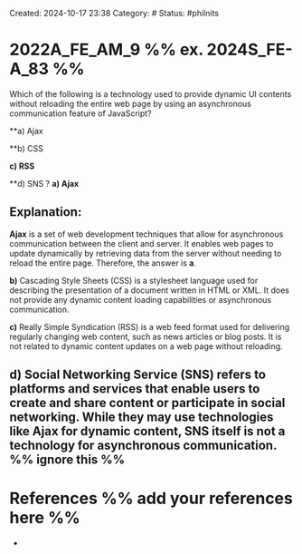 Created: 2024-10-17 23:38
Category: #
Status: #philnits


# 2022A_FE_AM_9 %% ex. 2024S_FE-A_83 %%

Which of the following is a technology used to provide dynamic UI contents without reloading the entire web page by using an asynchronous communication feature of JavaScript?

**a) Ajax

**b) CSS

**c) RSS**

**d) SNS
? 
**a) Ajax**
## **Explanation:**
**Ajax** is a set of web development techniques that allow for asynchronous communication between the client and server. It enables web pages to update dynamically by retrieving data from the server without needing to reload the entire page. Therefore, the answer is **a**.

**b)** Cascading Style Sheets (CSS) is a stylesheet language used for describing the presentation of a document written in HTML or XML. It does not provide any dynamic content loading capabilities or asynchronous communication.

**c)** Really Simple Syndication (RSS) is a web feed format used for delivering regularly changing web content, such as news articles or blog posts. It is not related to dynamic content updates on a web page without reloading.

**d)** Social Networking Service (SNS) refers to platforms and services that enable users to create and share content or participate in social networking. While they may use technologies like Ajax for dynamic content, SNS itself is not a technology for asynchronous communication.
%% ignore this %%
---









# References %% add your references here %%
- 